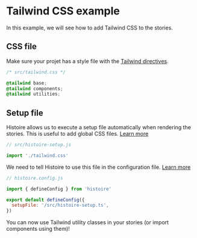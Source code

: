 # Tailwind CSS example

In this example, we will see how to add Tailwind CSS to the stories.

## CSS file

Make sure your projet has a style file with the [Tailwind directives](https://tailwindcss.com/docs/functions-and-directives#tailwind).

```css
/* src/tailwind.css */

@tailwind base;
@tailwind components;
@tailwind utilities;
```

## Setup file

Histoire allows us to execute a setup file automatically when rendering the stories. This is useful to add global CSS files. [Learn more](../guide/config.md#global-js-and-css)

```js
// src/histoire-setup.js

import './tailwind.css'
```

We need to tell Histoire to use this file in the configuration file. [Learn more](../reference/config.md#setupfile)

```js
// histoire.config.js

import { defineConfig } from 'histoire'

export default defineConfig({
  setupFile: '/src/histoire-setup.ts',
})
```

You can now use Tailwind utility classes in your stories (or import components using them)!
